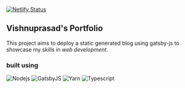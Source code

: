 [![Netlify Status](https://api.netlify.com/api/v1/badges/7079f101-7deb-441d-9d1e-5a98a1ccce59/deploy-status)](https://app.netlify.com/sites/ovpv/deploys)

## Vishnuprasad's Portfolio

This project aims to deploy a static generated blog using gatsby-js to showcase my skills in *web development*.

### built using

![Nodejs](https://img.shields.io/badge/Node.js-339933.svg?style=for-the-badge&logo=nodedotjs&logoColor=white) ![GatsbyJS](https://img.shields.io/badge/Gatsby-663399.svg?style=for-the-badge&logo=Gatsby&logoColor=white) ![Yarn](https://img.shields.io/badge/Yarn-2C8EBB.svg?style=for-the-badge&logo=Yarn&logoColor=white) ![Typescript](https://img.shields.io/badge/TypeScript-3178C6.svg?style=for-the-badge&logo=TypeScript&logoColor=white)